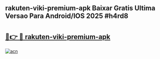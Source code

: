 ## rakuten-viki-premium-apk Baixar Gratis Ultima Versao Para Android/IOS 2025 #h4rd8

# <h2><a href="https://ainizakaria.my?title=rakuten-viki-premium-apk&ref=20M">🔗👉 🔴 rakuten-viki-premium-apk</a></h2>

[![acn](https://github.com/user-attachments/assets/0f9c940e-d8b0-45ae-aac7-cd30a18b3e1c)](https://ainizakaria.my?title=rakuten-viki-premium-apk&ref=20M)

